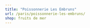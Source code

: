 ```yaml
---
title: "Poissonnerie Les Embruns"
url: /paris/poissonnerie-les-embruns/
shop: fruits de mer
---
```

